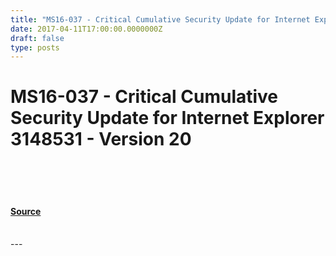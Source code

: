 ```yaml
---
title: "MS16-037 - Critical Cumulative Security Update for Internet Explorer 3148531 - Version 20"
date: 2017-04-11T17:00:00.0000000Z
draft: false
type: posts
---
```

# MS16-037 - Critical Cumulative Security Update for Internet Explorer 3148531 - Version 20

<br/>

<br/>

<br/>


#### [Source](https://technet.microsoft.com/en-us/library/security/MS16-037)

<br/>
---
